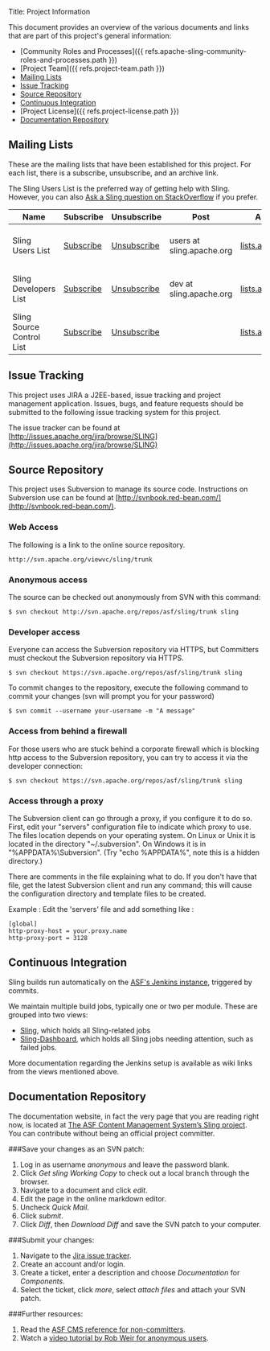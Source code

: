 Title: Project Information

This document provides an overview of the various documents and links that are part of this project's general information:

* [Community Roles and Processes]({{ refs.apache-sling-community-roles-and-processes.path }})
* [Project Team]({{ refs.project-team.path }})
* [Mailing Lists](#mailing-lists)
* [Issue Tracking](#issue-tracking)
* [Source Repository](#source-repository)
* [Continuous Integration](#continuous-integration)
* [Project License]({{ refs.project-license.path }})
* [Documentation Repository](#documentation-repository)


## Mailing Lists

These are the mailing lists that have been established for this project. For each list, there is a subscribe, unsubscribe, and an archive link.

The Sling Users List is the preferred way of getting help with Sling. However, you can also [Ask a Sling question on StackOverflow](http://stackoverflow.com/questions/ask?tags=sling) if you prefer.

| Name | Subscribe | Unsubscribe | Post | Archive | Other Archives |
|--|--|--|--|--|--|
| Sling Users List | [Subscribe](mailto:users-subscribe@sling.apache.org) | [Unsubscribe](mailto:users-unsubscribe@sling.apache.org) | users at sling.apache.org | [lists.apache.org](https://lists.apache.org/list.html?users@sling.apache.org) | [www.mail-archive.com](http://www.mail-archive.com/users@sling.apache.org/) [MarkMail](http://sling.markmail.org) [Nabble](http://apache-sling.73963.n3.nabble.com/Sling-Users-f73968.html) |
| Sling Developers List | [Subscribe](mailto:dev-subscribe@sling.apache.org) | [Unsubscribe](mailto:dev-unsubscribe@sling.apache.org) | dev at sling.apache.org | [lists.apache.org](https://lists.apache.org/list.html?dev@sling.apache.org) | [www.mail-archive.com](http://www.mail-archive.com/dev@sling.apache.org/) [MarkMail](http://sling.markmail.org) [Nabble](http://apache-sling.73963.n3.nabble.com/Sling-Dev-f73966.html) |
| Sling Source Control List | [Subscribe](mailto:commits-subscribe@sling.apache.org) | [Unsubscribe](mailto:commits-unsubscribe@sling.apache.org) | | [lists.apache.org](https://lists.apache.org/list.html?commits@sling.apache.org) | [www.mail-archive.com](http://www.mail-archive.com/commits@sling.apache.org/) [MarkMail](http://sling.markmail.org) |


## Issue Tracking

This project uses JIRA a J2EE-based, issue tracking and project management application. Issues, bugs, and feature requests should be submitted to the following issue tracking system for this project.

The issue tracker can be found at [http://issues.apache.org/jira/browse/SLING](http://issues.apache.org/jira/browse/SLING)


## Source Repository

This project uses Subversion to manage its source code. Instructions on Subversion use can be found at [http://svnbook.red-bean.com/](http://svnbook.red-bean.com/).

### Web Access

The following is a link to the online source repository.


    http://svn.apache.org/viewvc/sling/trunk


### Anonymous access

The source can be checked out anonymously from SVN with this command:


    $ svn checkout http://svn.apache.org/repos/asf/sling/trunk sling


### Developer access

Everyone can access the Subversion repository via HTTPS, but Committers must checkout the Subversion repository via HTTPS.


    $ svn checkout https://svn.apache.org/repos/asf/sling/trunk sling


To commit changes to the repository, execute the following command to commit your changes (svn will prompt you for your password)


    $ svn commit --username your-username -m "A message"


### Access from behind a firewall

For those users who are stuck behind a corporate firewall which is blocking http access to the Subversion repository, you can try to access it via the developer connection:


    $ svn checkout https://svn.apache.org/repos/asf/sling/trunk sling


### Access through a proxy

The Subversion client can go through a proxy, if you configure it to do so. First, edit your "servers" configuration file to indicate which proxy to use. The files location depends on your operating system. On Linux or Unix it is located in the directory "~/.subversion". On Windows it is in "%APPDATA%\Subversion". (Try "echo %APPDATA%", note this is a hidden directory.)

There are comments in the file explaining what to do. If you don't have that file, get the latest Subversion client and run any command; this will cause the configuration directory and template files to be created.

Example : Edit the 'servers' file and add something like :


    [global]
    http-proxy-host = your.proxy.name
    http-proxy-port = 3128


## Continuous Integration

Sling builds run automatically on the [ASF's Jenkins instance](https://builds.apache.org/), triggered
by commits.

We maintain multiple build jobs, typically one or two per module. These are grouped into two views:

* [Sling](https://builds.apache.org/view/S-Z/view/Sling/), which holds all Sling-related jobs
* [Sling-Dashboard](https://builds.apache.org/view/S-Z/view/Sling-Dashboard/), which holds all Sling jobs needing attention, such as failed jobs.

More documentation regarding the Jenkins setup is available as wiki links from the views mentioned above.

## Documentation Repository
The documentation website, in fact the very page that you are reading right now, is located at [The ASF Content Management System’s Sling project](https://cms.apache.org/sling/). You can contribute without being an official project committer.

###Save your changes as an SVN patch:

1. Log in as username *anonymous* and leave the password blank.
1. Click *Get sling Working Copy* to check out a local branch through the browser.
1. Navigate to a document and click *edit*.
1. Edit the page in the online markdown editor.
1. Uncheck *Quick Mail*.
1. Click *submit*.
1. Click *Diff*, then *Download Diff* and save the SVN patch to your computer.

###Submit your changes:

1. Navigate to the [Jira issue tracker](https://issues.apache.org/jira/browse/SLING).
1. Create an account and/or login.
1. Create a ticket, enter a description and choose *Documentation* for *Components*.
1. Select the ticket, click *more*, select *attach files* and attach your SVN patch.

###Further resources:

1. Read the [ASF CMS reference for non-committers](http://www.apache.org/dev/cmsref#non-committer).
1. Watch a [video tutorial by Rob Weir for anonymous users](http://s.apache.org/cms-anonymous-tutorial).
